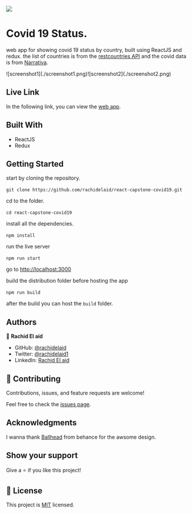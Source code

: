 ![](https://img.shields.io/badge/Microverse-blueviolet)

# Covid 19 Status.

web app for showing covid 19 status by country, built using ReactJS and redux.
the list of countries is from the [restcountries API](https://restcountries.com) and the covid data is from [Narrativa](https://covid19tracking.narrativa.com).

<div>![screenshot1](./screenshot1.png)![screenshot2](./screenshot2.png)</div>

## Live Link

In the following link, you can view the [web app](https://capstone-covid.netlify.app/).

## Built With

- ReactJS
- Redux

## Getting Started

start by cloning the repository.

`git clone https://github.com/rachidelaid/react-capstone-covid19.git`

cd to the folder.

`cd react-capstone-covid19`

install all the dependencies.

`npm install`

run the live server

`npm run start`

go to [http://localhost:3000](http://localhost:3000)

build the distribution folder before hosting the app

`npm run build`

after the build you can host the `build` folder.

## Authors

👤 **Rachid El aid**

- GitHub: [@rachidelaid](https://github.com/rachidelaid)
- Twitter: [@rachidelaid1](https://twitter.com/rachidelaid1)
- LinkedIn: [Rachid El aid](https://www.linkedin.com/in/rachid-elaid-106336203/)

## 🤝 Contributing

Contributions, issues, and feature requests are welcome!

Feel free to check the [issues page](../../issues/).

## Acknowledgments

I wanna thank [Ballhead](<https://www.behance.net/gallery/31579789/Ballhead-App-(Free-PSDs)>) from behance for the awsome design.

## Show your support

Give a ⭐️ if you like this project!

## 📝 License

This project is [MIT](./MIT.md) licensed.

